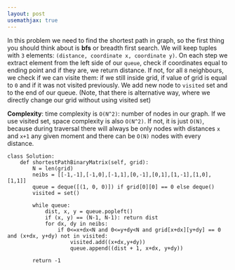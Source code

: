 ```yaml
---
layout: post
usemathjax: true
---
```


In this problem we need to find the shortest path in graph, so the first thing you should think about is **bfs** or breadth first search. We will keep tuples with `3` elements: `(distance, coordinate x, coordinate y)`. On each step we extract element from the left side of our `queue`, check if coordinates equal to ending point and if they are, we return distance. If not, for all `8` neighbours, we check if we can visite them: if we still inside grid, if value of grid is equal to `0` and if it was not visited previously. We add new node to `visited` set and to the end of our queue. (Note, that there is alternative way, where we directly change our grid without using visited set)

**Complexity**: time complexity is `O(N^2)`: number of nodes in our graph. If we use visited set, space complexity is also `O(N^2)`. If not, it is just `O(N)`, because during traversal there will always be only nodes with distances `x` and `x+1` any given moment and there can be `O(N)` nodes with every distance.

```
class Solution:
    def shortestPathBinaryMatrix(self, grid):
        N = len(grid)
        neibs = [[-1,-1],[-1,0],[-1,1],[0,-1],[0,1],[1,-1],[1,0],[1,1]]
        queue = deque([(1, 0, 0)]) if grid[0][0] == 0 else deque()
        visited = set()
        
        while queue:
            dist, x, y = queue.popleft()
            if (x, y) == (N-1, N-1): return dist
            for dx, dy in neibs:
                if 0<=x+dx<N and 0<=y+dy<N and grid[x+dx][y+dy] == 0 and (x+dx, y+dy) not in visited:
                    visited.add((x+dx,y+dy))
                    queue.append((dist + 1, x+dx, y+dy))
                
        return -1
```
